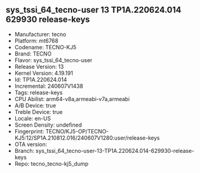 ## sys_tssi_64_tecno-user 13 TP1A.220624.014 629930 release-keys
- Manufacturer: tecno
- Platform: mt6768
- Codename: TECNO-KJ5
- Brand: TECNO
- Flavor: sys_tssi_64_tecno-user
- Release Version: 13
- Kernel Version: 4.19.191
- Id: TP1A.220624.014
- Incremental: 240607V1438
- Tags: release-keys
- CPU Abilist: arm64-v8a,armeabi-v7a,armeabi
- A/B Device: true
- Treble Device: true
- Locale: en-US
- Screen Density: undefined
- Fingerprint: TECNO/KJ5-OP/TECNO-KJ5:12/SP1A.210812.016/240607V1280:user/release-keys
- OTA version: 
- Branch: sys_tssi_64_tecno-user-13-TP1A.220624.014-629930-release-keys
- Repo: tecno_tecno-kj5_dump
